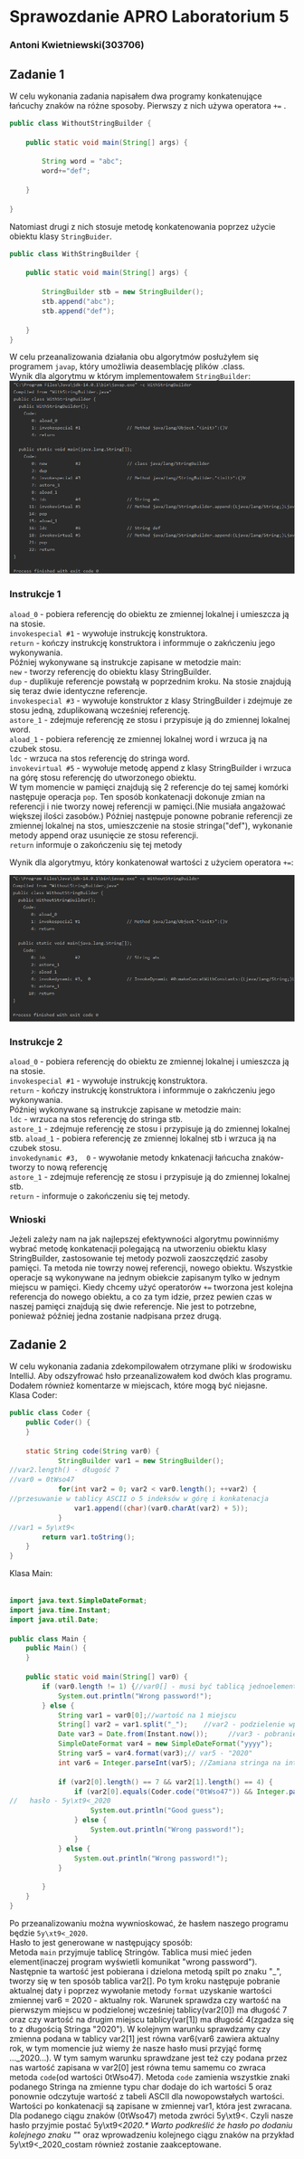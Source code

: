 # Sprawozdanie APRO Laboratorium 5 
### Antoni Kwietniewski(303706)
## Zadanie 1
W celu wykonania zadania napisałem dwa programy konkatenujące łańcuchy znaków na różne sposoby.
Pierwszy z nich używa operatora `+=` .
```java 
public class WithoutStringBuilder {
    
    public static void main(String[] args) {
        
        String word = "abc";
        word+="def";
        
    }

}
```
Natomiast drugi z nich stosuje metodę konkatenowania poprzez użycie obiektu klasy `StringBuider`.
```java 
public class WithStringBuilder {

    public static void main(String[] args) {

        StringBuilder stb = new StringBuilder();
        stb.append("abc");
        stb.append("def");

    }
}
```
W celu przeanalizowania działania obu algorytmów posłużyłem się programem `javap`, który umożliwia deasemblację plików .class.  
Wynik dla algorytmu w którym implementowałem `StringBuilder`:   
![zdjęcie zadania](WithStr.png)
  ### Instrukcje 1  
`aload_0` - pobiera referencję do obiektu ze zmiennej lokalnej i umieszcza ją na stosie.  
`invokespecial #1` - wywołuje instrukcję konstruktora.  
`return` - kończy instrukcję konstruktora i informmuje o zakńczeniu jego wykonywania.  
Później wykonywane są instrukcje zapisane w metodzie main:   
`new` - tworzy referencję do obiektu klasy StringBuilder.   
`dup` - duplikuje referencje powstałą w poprzednim kroku. Na stosie znajdują się teraz dwie identyczne referencje.   
`invokespecial #3` - wywołuje konstruktor z klasy StringBuilder i zdejmuje ze stosu jedną, zduplikowaną wcześniej referencję.  
`astore_1` - zdejmuje referencję ze stosu i przypisuje ją do zmiennej lokalnej word.    
`aload_1` - pobiera referencję ze zmiennej lokalnej word i wrzuca ją na czubek stosu.  
`ldc` - wrzuca na stos referencję do stringa word.  
`invokevirtual #5`  - wywołuje metodę append z klasy StringBuilder i wrzuca na górę stosu referencję do utworzonego obiektu.  
W tym momencie w pamięci znajdują się 2 referencje do tej samej komórki następuje operacja `pop`.
Ten sposób konkatenacji dokonuje zmian na referencji i nie tworzy nowej referencji w pamięci.(Nie musiała angażować większej ilości zasobów.)
Później następuje ponowne pobranie referencji ze zmiennej lokalnej na stos, umieszczenie na stosie stringa("def"), wykonanie metody append oraz usunięcie ze stosu referencji.  
`return` informuje o zakończeniu się tej metody  


Wynik dla algorytmyu, który konkatenował wartości z użyciem operatora `+=`:  

![zdjęcie zadania](WithoutStr.png)
  ### Instrukcje 2
`aload_0` - pobiera referencję do obiektu ze zmiennej lokalnej i umieszcza ją na stosie.  
`invokespecial #1` - wywołuje instrukcję konstruktora.  
`return` - kończy instrukcję konstruktora i informmuje o zakńczeniu jego wykonywania.  
Później wykonywane są instrukcje zapisane w metodzie main:   
`ldc` - wrzuca na stos referencję do stringa stb.  
`astore_1` - zdejmuje referencję ze stosu i przypisuje ją do zmiennej lokalnej stb. 
`aload_1` - pobiera referencję ze zmiennej lokalnej stb i wrzuca ją na czubek stosu.  
`invokedynamic #3,  0` - wywołanie metody knkatenacji łańcucha znaków- tworzy to nową referencję    
`astore_1` - zdejmuje referencję ze stosu i przypisuje ją do zmiennej lokalnej stb.  
`return` - informuje o zakończeniu się tej metody.  

### Wnioski 
Jeżeli zależy nam na jak najlepszej efektywności algorytmu powinniśmy wybrać metodę konkatenacji polegającą na utworzeniu obiektu klasy StringBuilder, zastosowanie tej metody pozwoli zaoszczędzić zasoby pamięci. Ta metoda nie towrzy nowej referencji, nowego obiektu. Wszystkie operacje są wykonywane na jednym obiekcie zapisanym tylko w jednym miejscu w pamięci. Kiedy chcemy użyć operatorów `+=` tworzona jest kolejna referencja do nowego obiektu, a co za tym idzie, przez pewien czas w naszej pamięci znajdują się dwie referencje. Nie jest to potrzebne, ponieważ później jedna zostanie nadpisana przez drugą.  
  
## Zadanie 2
W celu wykonania zadania zdekompilowałem otrzymane pliki w środowisku IntelliJ. Aby odszyfrować hsło przeanalizowałem kod dwóch klas programu. Dodałem również komentarze w miejscach, które mogą być niejasne.  
Klasa Coder:  
```java
public class Coder {
    public Coder() {
    }

    static String code(String var0) {
            StringBuilder var1 = new StringBuilder();
//var2.length() - długość 7
//var0 = 0tWso47
            for(int var2 = 0; var2 < var0.length(); ++var2) {
//przesuwanie w tablicy ASCII o 5 indeksów w górę i konkatenacja
                var1.append((char)(var0.charAt(var2) + 5));
            }
//var1 = 5y\xt9<
        return var1.toString();
    }
}
```
Klasa Main:  
```java 

import java.text.SimpleDateFormat;
import java.time.Instant;
import java.util.Date;

public class Main {
    public Main() {
    }

    public static void main(String[] var0) {
        if (var0.length != 1) {//var0[] - musi być tablicą jednoelementową
            System.out.println("Wrong password!");
        } else {
            String var1 = var0[0];//wartość na 1 miejscu
            String[] var2 = var1.split("_");    //var2 - podzielenie wprowadzonej wartości na tablice Stringów.
            Date var3 = Date.from(Instant.now());     //var3 - pobranie aktualnej daty
            SimpleDateFormat var4 = new SimpleDateFormat("yyyy");
            String var5 = var4.format(var3);// var5 - "2020"
            int var6 = Integer.parseInt(var5); //Zamiana stringa na inta. var6 = 2020

            if (var2[0].length() == 7 && var2[1].length() == 4) {
                if (var2[0].equals(Coder.code("0tWso47")) && Integer.parseInt(var2[1]) == var6) {
//   hasło - 5y\xt9<_2020
                    System.out.println("Good guess");
                } else {
                    System.out.println("Wrong password!");
                }
            } else {
                System.out.println("Wrong password!");
            }

        }
    }
}

```
Po przeanalizowaniu można wywnioskować, że hasłem naszego programu będzie `5y\xt9<_2020`.  
Hasło to jest generowane w następujący sposób:  
Metoda `main` przyjmuje tablicę Stringów. Tablica musi mieć jeden element(inaczej program wyświetli komunikat "wrong password"). Następnie ta wartość jest pobierana i dzielona metodą spilt po znaku "_", tworzy się w ten sposób tablica var2[]. Po tym kroku następuje pobranie aktualnej daty i poprzez wywołanie metody `format` uzyskanie wartości zmiennej var6 = 2020 - aktualny rok. Warunek sprawdza czy wartość na pierwszym miejscu w podzielonej wcześniej tablicy(var2[0]) ma długość 7 oraz czy wartość na drugim miejscu tablicy(var[1]) ma długość 4(zgadza się to z długością Stringa "2020"). W kolejnym warunku sprawdzamy czy zmienna podana w tablicy var2[1] jest równa var6(var6 zawiera aktualny rok, w tym momencie już wiemy że nasze hasło musi przyjąć formę ..._2020...). W tym samym warunku sprawdzane jest też czy podana przez nas wartość zapisana w var2[0] jest równa temu samemu co zwraca metoda `code`(od wartości 0tWso47). Metoda `code` zamienia wszystkie znaki podanego Stringa na zmienne typu char dodaje do ich wartości 5 oraz ponownie odczytuje wartość z tabeli ASCII dla nowopowstałych wartości. Wartości po konkatenacji są zapisane w zmiennej var1, która jest zwracana. Dla podanego ciągu znaków (0tWso47) metoda zwróci 5y\xt9<. Czyli nasze hasło przyjmie postać 5y\xt9<_2020.* Warto podkreślić że hasło po dodaniu kolejnego znaku "_" oraz wprowadzeniu kolejnego ciągu znaków na przykład 5y\xt9<_2020_costam również zostanie zaakceptowane.  
